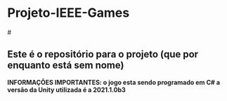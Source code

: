 # <h1> Projeto-IEEE-Games</h1>

#<h2> Este é o repositório para o projeto (que por enquanto está sem nome)</h2>

<b>
INFORMAÇÕES IMPORTANTES:
o jogo esta sendo programado em C# 
a versão da Unity utilizada é a 2021.1.0b3 
</b>
